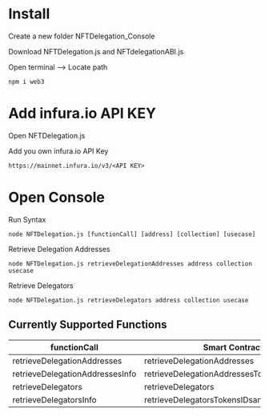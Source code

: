 # Install

  Create a new folder NFTDelegation_Console
  
  Download NFTDelegation.js and NFTdelegationABI.js
  
  Open terminal --> Locate path 

  ```
  npm i web3
  ```

# Add infura.io API KEY

  Open NFTDelegation.js

  Add you own infura.io API Key
  
  ```
  https://mainnet.infura.io/v3/<API KEY>
  ```
  
 # Open Console
 
  Run Syntax
  
  ```
  node NFTDelegation.js [functionCall] [address] [collection] [usecase]
  ```
  
  Retrieve Delegation Addresses
  
  ```
  node NFTDelegation.js retrieveDelegationAddresses address collection usecase
  ```
  
  Retrieve Delegators
  
  ```
  node NFTDelegation.js retrieveDelegators address collection usecase
  ```
  
## Currently Supported Functions

functionCall | Smart Contract function
------------- | -------------
retrieveDelegationAddresses  | retrieveDelegationAddresses
retrieveDelegationAddressesInfo | retrieveDelegationAddressesTokensIDsandExpiredDates
retrieveDelegators | retrieveDelegators
retrieveDelegatorsInfo | retrieveDelegatorsTokensIDsandExpiredDates
